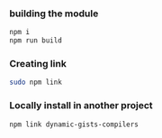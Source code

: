 ### building the module
```sh
npm i
npm run build
```

### Creating link

```sh
sudo npm link

```

### Locally install in another project

```sh
npm link dynamic-gists-compilers
```